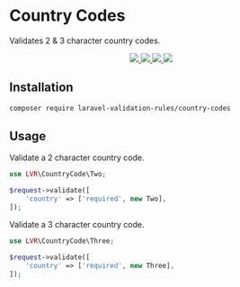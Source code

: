 # Country Codes

Validates 2 & 3 character country codes.

<p align="center">
  <a href="https://travis-ci.org/laravel-validation-rules/country-codes">
    <img src="https://img.shields.io/travis/laravel-validation-rules/country-codes.svg?style=flat-square">
  </a>
  <a href="https://scrutinizer-ci.com/g/laravel-validation-rules/country-codes/code-structure/master/code-coverage">
    <img src="https://img.shields.io/scrutinizer/coverage/g/laravel-validation-rules/country-codes.svg?style=flat-square">
  </a>
  <a href="https://scrutinizer-ci.com/g/laravel-validation-rules/country-codes">
    <img src="https://img.shields.io/scrutinizer/g/laravel-validation-rules/country-codes.svg?style=flat-square">
  </a>
  <a href="https://github.com/laravel-validation-rules/country-codes/blob/master/LICENSE">
    <img src="https://img.shields.io/github/license/laravel-validation-rules/country-codes.svg?style=flat-square">
  </a>
</p>

## Installation

```bash
composer require laravel-validation-rules/country-codes
```

## Usage

Validate a 2 character country code.

```php
use LVR\CountryCode\Two;

$request->validate([
    'country' => ['required', new Two],
]);
```

Validate a 3 character country code.

```php
use LVR\CountryCode\Three;

$request->validate([
    'country' => ['required', new Three],
]);
```

